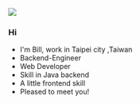 ![](https://visitor-badge.laobi.icu/badge?page_id=xinqilin.xinqilin)

### Hi 
- I'm Bill, work in Taipei city ,Taiwan
- Backend-Engineer
- Web Developer
- Skill in Java backend
- A little frontend skill
- Pleased to meet you!

